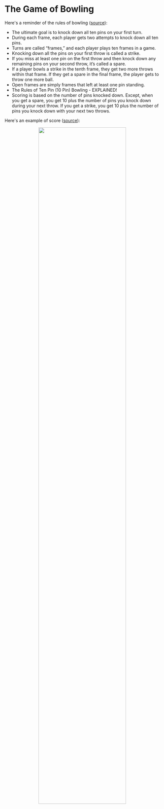 # The Game of Bowling

Here's a reminder of the rules of bowling ([source](https://bowlingforbeginners.com/bowling-rules/)):

- The ultimate goal is to knock down all ten pins on your first turn.
- During each frame, each player gets two attempts to knock down all ten pins.
- Turns are called “frames,” and each player plays ten frames in a game.
- Knocking down all the pins on your first throw is called a strike.
- If you miss at least one pin on the first throw and then knock down any remaining pins on your second throw, it’s called a spare.
- If a player bowls a strike in the tenth frame, they get two more throws within that frame. If they get a spare in the final frame, the player gets to throw one more ball.
- Open frames are simply frames that left at least one pin standing.
- The Rules of Ten Pin (10 Pin) Bowling - EXPLAINED!
- Scoring is based on the number of pins knocked down. Except, when you get a spare, you get 10 plus the number of pins you knock down during your next throw. If you get a strike, you get 10 plus the number of pins you knock down with your next two throws.

Here's an example of score ([source](https://en.wikipedia.org/wiki/Ten-pin_bowling)):


<p align="center"> <img src="/scoring-example.jpg" width="75%" /> </p>
